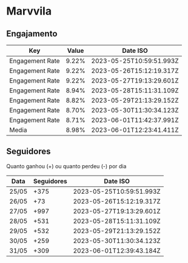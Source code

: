 # Marvvila

## Engajamento

| Key             | Value | Date ISO                 |
| --------------- | ----- | ------------------------ |
| Engagement Rate | 9.22% | 2023-05-25T10:59:51.993Z |
| Engagement Rate | 9.22% | 2023-05-26T15:12:19.317Z |
| Engagement Rate | 9.22% | 2023-05-27T19:13:29.601Z |
| Engagement Rate | 8.94% | 2023-05-28T15:11:31.109Z |
| Engagement Rate | 8.82% | 2023-05-29T21:13:29.152Z |
| Engagement Rate | 8.70% | 2023-05-30T11:30:34.123Z |
| Engagement Rate | 8.71% | 2023-06-01T11:42:37.991Z |
| Media           | 8.98% | 2023-06-01T12:23:41.411Z |

## Seguidores

Quanto ganhou (+) ou quanto perdeu (-) por dia

| Data  | Seguidores | Date ISO                 |
| ----- | ---------- | ------------------------ |
| 25/05 | +375       | 2023-05-25T10:59:51.993Z |
| 26/05 | +73        | 2023-05-26T15:12:19.317Z |
| 27/05 | +997       | 2023-05-27T19:13:29.601Z |
| 28/05 | +531       | 2023-05-28T15:11:31.109Z |
| 29/05 | +532       | 2023-05-29T21:13:29.152Z |
| 30/05 | +259       | 2023-05-30T11:30:34.123Z |
| 31/05 | +309       | 2023-06-01T12:39:43.184Z |